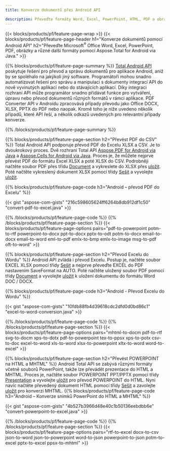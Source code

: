 ```yaml
---
title: Konverze dokumentů přes Android API 

description: Převeďte formáty Word, Excel, PowerPoint, HTML, PDF a obrázky pomocí rozhraní API pro převod Android. Android převést Office docx, xlsx, pptx do PDF. 
---
```


{{< blocks/products/pf/feature-page-wrap >}}
{{< blocks/products/pf/feature-page-header h1="Konverze dokumentů pomocí Android API" h2="Převeďte Microsoft<sup>&reg;</sup> Office Word, Excel, PowerPoint, PDF, obrázky a různé další formáty pomocí Aspose.Total for Android via Java." >}}

{{% blocks/products/pf/feature-page-summary %}}
[Total Android API](https://products.aspose.com/total/android-java/) poskytuje řešení pro převod a správu dokumentů pro aplikace Android, aniž by se spoléhalo na jakýkoli jiný software. Programátoři mohou snadno automatizovat řešení pro správu a manipulaci s dokumenty integrací API do nově vyvinutých aplikací nebo do stávajících aplikací. Díky integraci rozhraní API může programátor snadno přidávat funkce pro vytváření, úpravu nebo převod dokumentů různých formátů v rámci aplikace. PDF Converter API v Androidu zpracovává případy převodu jako Office DOCX, XLSX, PPTX do PDF nebo naopak. Kromě toho je níže uvedeno několik případů, které API řeší, a několik odkazů uvedených pro relevantní případy konverze. 

{{% /blocks/products/pf/feature-page-summary  %}}

{{% blocks/products/pf/feature-page-section  h2="Převést PDF do CSV" %}}
Total Android API podporuje převod PDF do Excelu XLSX a CSV. Je to dvoukrokový proces. Dvě rozhraní Total API [Aspose.PDF for Android via Java](https://products.aspose.com/pdf/android-java/) a [Aspose.Cells for Android via Java](https://products.aspose.com/cells/android-java/). Proces je, že můžete nejprve převést PDF do formátu Excel XLSX a poté XLSX do CSV. Podrobněji načtěte soubor PDF přes třídu [Document](https://reference.aspose.com/pdf/java/com.aspose.pdf/Document) a vykreslete do XLSX přes [uložit](https://reference.aspose.com/pdf/java/com.aspose.pdf/Document#save-java.lang.String-com.aspose.pdf.SaveOptions-). Poté načtěte vykreslený dokument XLSX pomocí třídy [Sešit](https://reference.aspose.com/cells/java/com.aspose.cells/Workbook) a vyvolejte [uložit](https://reference.aspose.com/cells/java/com.aspose.cells/workbook#save(java.lang.String,%20com.aspose.cells.SaveOptions)).

{{% blocks/products/pf/feature-page-code h3="Android – převod PDF do Excelu" %}}

{{< gist "aspose-com-gists" "216c598605624ff6264b8db912df1c50" "convert-pdf-to-excel.java" >}}

{{% /blocks/products/pf/feature-page-code  %}}
{{% /blocks/products/pf/feature-page-section %}}
{{< blocks/products/pf/feature-page-options pairs="pdf-to-powerpoint potm-to-rtf powerpoint-to-docx ppt-to-docx pptx-to-odt potm-to-docx email-to-docx email-to-word eml-to-pdf emlx-to-bmp emlx-to-image msg-to-pdf oft-to-word" >}}


{{% blocks/products/pf/feature-page-section  h2="Převod Excelu do Wordu" %}}
Android API zvládá i převod Excelu. Postup je, načtěte soubor EXCEL XLSX pomocí třídy [Sešit](https://reference.aspose.com/cells/java/com.aspose.cells/Workbook) a nejprve převeďte EXCEL do PDF nastavením SaveFormat na AUTO. Poté načtěte uložený soubor PDF pomocí třídy [Document](https://reference.aspose.com/pdf/java/com.aspose.pdf/Document) a vyvolejte [uložit](https://reference.aspose.com/pdf/java/com.aspose.pdf/Document#save-java.lang.String-com.aspose.pdf.SaveOptions-) k uložení dokumentu do formátu Word DOC / DOCX.

{{% blocks/products/pf/feature-page-code h3="Android - Převod Excelu do Wordu" %}}

{{< gist "aspose-com-gists" "10fdb88fb4d39618cdc2dfd0d0bd86c1" "excel-to-word-conversion.java" >}}

{{% /blocks/products/pf/feature-page-code  %}}
{{% /blocks/products/pf/feature-page-section %}}
{{< blocks/products/pf/feature-page-options pairs="mhtml-to-docm pdf-to-rtf svg-to-docm xps-to-dotx pdf-to-powerpoint tex-to-ppsx xps-to-potx csv-to-doc excel-to-word xls-to-word xlsx-to-powerpoint xltx-to-word word-to-excel" >}}

{{% blocks/products/pf/feature-page-section  h2="Převést POWERPOINT na HTML a MHTML" %}}
Android Total API se zabývá různými formáty včetně souborů PowerPoint, takže lze převádět prezentace do HTML a MHTML. Proces je, načtěte soubor POWERPOINT PPT/PPTX pomocí třídy [Presentation](https://reference.aspose.com/slides/java/com.aspose.slides/Presentation) a vyvolejte [uložit](https://reference.aspose.com/slides/java/com.aspose.slides/Presentation#save-java.lang.String-int-com.aspose.slides.ISaveOptions-) pro převod POWERPOINT do HTML. Nyní navíc načtěte převedený dokument HTML pomocí třídy [Sešit](https://reference.aspose.com/cells/java/com.aspose.cells/Workbook) a zavolejte [uložit](https://reference.aspose.com/cells/java/com.aspose.cells/) pro konverzi MHTML. 
{{% blocks/products/pf/feature-page-code h3="Android – Konverze snímků PowerPoint do HTML a MHTML" %}}

{{< gist "aspose-com-gists" "4b527b3966d48e40c1b50136eebdbb6e" "convert-powerpoint-to-excel.java" >}}


{{% /blocks/products/pf/feature-page-code  %}}
{{% /blocks/products/pf/feature-page-section %}}
{{< blocks/products/pf/feature-page-options pairs="rtf-to-excel docx-to-csv json-to-word json-to-powerpoint word-to-json powerpoint-to-json potm-to-excel pptx-to-excel ppsx-to-mhtml" >}}